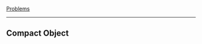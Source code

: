 [Problems](https://leetcode.com/problems/compact-object/?envType=study-plan-v2&envId=30-days-of-javascript)

---

## Compact Object